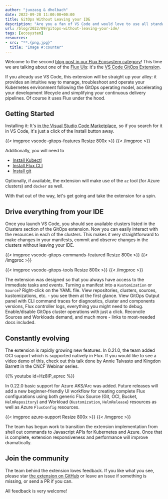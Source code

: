```yaml
---
author: "juozasg & dholbach"
date: 2022-09-28 11:00:00+00:00
title: GitOps Without Leaving your IDE
description: "Are you a fan of VS Code and would love to use all standard GitOps feature without ever changing windows. This one is for you. Access all Flux's goodness through the UI of your IDE!"
url: /blog/2022/09/gitops-without-leaving-your-ide/
tags: [ecosystem]
resources:
- src: "**.{png,jpg}"
  title: "Image #:counter"
---
```


Welcome to the second [blog post in our Flux Ecosystem category](/tags/ecosystem/)!
This time we are talking about one of the [Flux UIs](/ecosystem/#flux-uis--guis): it's
the [VS Code GitOps Extension](https://github.com/weaveworks/vscode-gitops-tools).

If you already use VS Code, this extension will be straight up your alley: it
provides an intuitive way to manage, troubleshoot and operate your Kubernetes
environment following the GitOps operating model, accelerating your development
lifecycle and simplifying your continuous delivery pipelines. Of course it uses
Flux under the hood.

## Getting Started

Installing it: It's [in the Visual Studio Code
Marketplace](https://marketplace.visualstudio.com/items?itemName=Weaveworks.vscode-gitops-tools), so if you search for it in VS Code, it's just a click of
the Install button away.

{{< imgproc vscode-gitops-features Resize 800x >}}
{{< /imgproc >}}

Additionally, you will need to

- [Install Kubectl](https://kubectl.docs.kubernetes.io/installation/kubectl/)
- [Install Flux CLI](/flux/installation/#install-the-flux-cli)
- [Install git](https://git-scm.com/downloads)

Optionally, if available, the extension will make use of the `az` tool
(for Azure clusters) and `docker` as well.

With that out of the way, let's get going and take the extension for a
spin.

## Drive everything from your IDE

Once you launch VS Code, you should see available clusters listed in the
Clusters section of the GitOps extension. Now you can easily interact
with the resources in each of the clusters. This makes it very
straightforward to make changes in your manifests, commit and observe
changes in the clusters without leaving your IDE.

{{< imgproc vscode-gitops-commands-featured Resize 800x >}}
{{< /imgproc >}}

{{< imgproc vscode-gitops-tools Resize 800x >}}
{{< /imgproc >}}

The extension was designed so that you always have access to the
immediate tasks and events. Turning a manifest into a `Kustomization` or
`Source`? Right-click on the YAML file. View repositories, clusters,
sources, kustomizations, etc. - you see them at the first glance. View
GitOps Output panel with CLI command traces for diagnostics, cluster and
components versions, Flux controller logs, everything you might need to
debug. Enable/disable GitOps cluster operations with just a click.
Reconcile Sources and Workloads demand, and much more - links to
most-needed docs included.

## Constantly evolving

The extension is rapidly growing new features. In 0.21.0, the team added
OCI support which is supported natively in Flux. If you would like to
see a video demo of this, check out this talk done by Annie Talvasto and
Kingdon Barrett in the CNCF Webinar series.

{{% youtube id=Hz8IP_eprec %}}

In 0.22.0 basic support for Azure AKS/Arc was added. Future releases
will add a new beginner-friendly UI workflow for creating complete Flux
configurations using both generic Flux Source (Git, OCI, Bucket,
`HelmRepository`) and Workload (`Kustomization`, `HelmRelease`) resources
as well as Azure `FluxConfig` resources.

{{< imgproc azure-support Resize 800x >}}
{{< /imgproc >}}

The team has begun work to transition the extension implementation from
shell out commands to Javascript APIs for Kubernetes and Azure. Once
that is complete, extension responsiveness and performance will improve
dramatically.

## Join the community

The team behind the extension loves feedback. If you like what you see,
please star [the extension on
GitHub](https://github.com/weaveworks/vscode-gitops-tools)
or leave an issue if something is missing, or send a PR if you can.

All feedback is very welcome!

